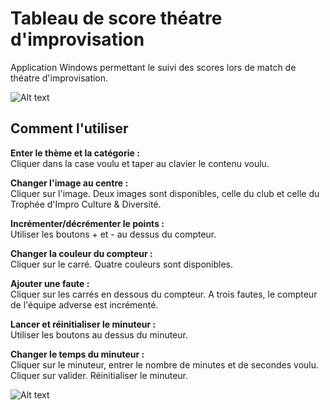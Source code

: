 # Tableau de score théatre d'improvisation

Application Windows permettant le suivi des scores lors de match de théatre d'improvisation.


![Alt text](https://lh3.googleusercontent.com/pw/ACtC-3evZQyDDszDtubLB7xC4p_eKDzBlNH4GmdtyrRDu3h_JkbTr_U3B10s6jdqAqip_uKeLQRdEQUV9CHDzlwyanbiiXx1gd3kWrgDyyyfpA1HZmIXLPrVlrBAgREVwXu-t7hgeRjPqhgASdJE6SstqSKJ=w1920-h1040-no?authuser=0"L'application")

## Comment l'utiliser

**Enter le thème et la catégorie :**<br/>
Cliquer dans la case voulu et taper au clavier le contenu voulu.

**Changer l'image au centre :**<br/>
Cliquer sur l'image. Deux images sont disponibles, celle du club et celle du Trophée d'Impro Culture & Diversité.

**Incrémenter/décrémenter le points :**<br/>
Utiliser les boutons + et - au dessus du compteur.

**Changer la couleur du compteur :**<br/>
Cliquer sur le carré. Quatre couleurs sont disponibles.

**Ajouter une faute :**<br/>
Cliquer sur les carrés en dessous du compteur. A trois fautes, le compteur de l'équipe adverse est incrémenté.

**Lancer et réinitialiser le minuteur :**<br/>
Utiliser les boutons au dessus du minuteur.

**Changer le temps du minuteur :**<br/>
Cliquer sur le minuteur, entrer le nombre de minutes et de secondes voulu. Cliquer sur valider. Réinitialiser le minuteur.

![Alt text](https://lh3.googleusercontent.com/pw/ACtC-3fKQFfPceqWCAdCHr1ZfdA9d8xFTxJ5BRcg6l-vDJmWw5aSUzipla5iYvvFXWAyxcQMpWeoVnvuw8IWoql4nEU7Gwr_IeZpKkEcwsIkAWbREY5NUM8UH4zHezHS9V-A3MUVkZ2eyx51Zr1ftw-rpaKJ=w1920-h1040-no?authuser=0"Minuteur")
